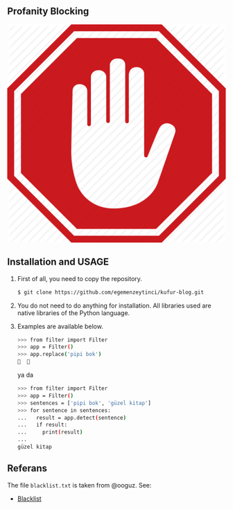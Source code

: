 Profanity Blocking
----------

![homepage](/images/stop.jpg)

Installation and USAGE
----------

1.  First of all, you need to copy the repository.

    ```bash
    $ git clone https://github.com/egemenzeytinci/kufur-blog.git
    ```

2.  You do not need to do anything for installation.
All libraries used are native libraries of the Python language.

3.  Examples are available below.

    ```bash
    >>> from filter import Filter
    >>> app = Filter()
    >>> app.replace('pipi bok')
    🔞  🔞
    ```
    ya da
    ```bash
    >>> from filter import Filter
    >>> app = Filter()
    >>> sentences = ['pipi bok', 'güzel kitap']
    >>> for sentence in sentences:
    ...   result = app.detect(sentence)
    ...   if result:
    ...     print(result)
    ... 
    güzel kitap
    ```

Referans
----------
The file ``blacklist.txt`` is taken from @ooguz. See:
* [Blacklist](https://github.com/ooguz/turkce-kufur-karaliste)
